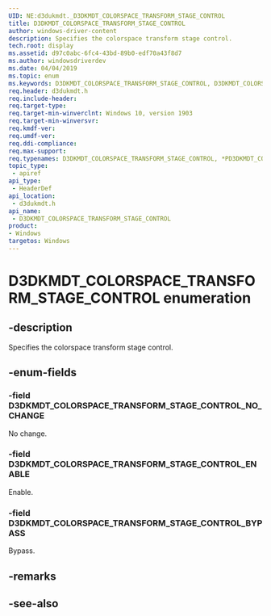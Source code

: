 ```yaml
---
UID: NE:d3dukmdt._D3DKMDT_COLORSPACE_TRANSFORM_STAGE_CONTROL
title: D3DKMDT_COLORSPACE_TRANSFORM_STAGE_CONTROL
author: windows-driver-content
description: Specifies the colorspace transform stage control.
tech.root: display
ms.assetid: d97c0abc-6fc4-43bd-89b0-edf70a43f8d7
ms.author: windowsdriverdev
ms.date: 04/04/2019
ms.topic: enum
ms.keywords: D3DKMDT_COLORSPACE_TRANSFORM_STAGE_CONTROL, D3DKMDT_COLORSPACE_TRANSFORM_STAGE_CONTROL, *PD3DKMDT_COLORSPACE_TRANSFORM_STAGE_CONTROL, 
req.header: d3dukmdt.h
req.include-header:
req.target-type:
req.target-min-winverclnt: Windows 10, version 1903
req.target-min-winversvr:
req.kmdf-ver:
req.umdf-ver:
req.ddi-compliance:
req.max-support:
req.typenames: D3DKMDT_COLORSPACE_TRANSFORM_STAGE_CONTROL, *PD3DKMDT_COLORSPACE_TRANSFORM_STAGE_CONTROL
topic_type: 
 - apiref
api_type: 
 - HeaderDef
api_location: 
 - d3dukmdt.h
api_name: 
 - D3DKMDT_COLORSPACE_TRANSFORM_STAGE_CONTROL
product:
- Windows
targetos: Windows
---
```


# D3DKMDT_COLORSPACE_TRANSFORM_STAGE_CONTROL enumeration

## -description

Specifies the colorspace transform stage control.

## -enum-fields

### -field D3DKMDT_COLORSPACE_TRANSFORM_STAGE_CONTROL_NO_CHANGE

No change.

### -field D3DKMDT_COLORSPACE_TRANSFORM_STAGE_CONTROL_ENABLE

Enable.

### -field D3DKMDT_COLORSPACE_TRANSFORM_STAGE_CONTROL_BYPASS

Bypass.

## -remarks

## -see-also